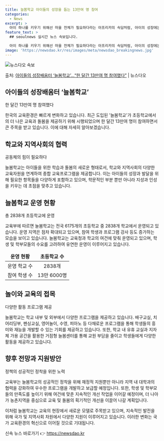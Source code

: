 ```yaml
---
title: 늘봄학교 아이들의 성장을 돕는 13만여 명 참여
categories:
  - News
excerpt: >
  아이 하나를 키우기 위해선 마을 전체가 필요하다라는 아프리카의 속담처럼, 아이의 성장에는 공동체의 힘이 필요…
feature_text: >
  ## seoulnews 실시간 뉴스 속보입니다.

  아이 하나를 키우기 위해선 마을 전체가 필요하다라는 아프리카의 속담처럼, 아이의 성장에는 공동체의 힘이 필요…
image: 'https://newsdao.kr/res/images/meta/newsdao_breakingnews.jpg'
---
```


![뉴스다오 속보](https://newsdao.kr/res/images/meta/newsdao_breakingnews.jpg)

<p>출처: <a href="https://newsdao.kr/3581" rel="dofollow">아이들의 성장배움터 ‘늘봄학교’…“한 달간 13만여 명 참여했다”</a> | 뉴스다오</p>

<h2 data-ke-size="size26">아이들의 성장배움터 ‘늘봄학교’</h2>
<p data-ke-size="size16">한 달간 13만여 명 참여했다<br></p>
한국의 교육환경은 빠르게 변화하고 있습니다. 최근 도입된 '늘봄학교'가 초등학교에서의 더 나은 교육과 돌봄을 제공하기 위해 시행되었으며 한 달간 13만여 명이 참여하면서 큰 주목을 받고 있습니다. 이에 대해 자세히 알아보겠습니다.

<h2 data-ke-size="size24">학교와 지역사회의 협력</h2>
<p data-ke-size="size16">공동체의 힘이 필요하다<br></p>
늘봄학교는 아이들을 위한 학습과 돌봄의 새로운 형태로서, 학교와 지역사회의 다양한 교육자원을 연계하여 종합 교육프로그램을 제공합니다. 이는 아이들의 성장과 발달을 위해 필요한 항목들을 다양하게 포함하고 있으며, 학문적인 부분 뿐만 아니라 지성과 인성을 키우는 데 초점을 맞추고 있습니다.

<h2 data-ke-size="size24">늘봄학교 운영 현황</h2>
<p data-ke-size="size16">총 2838개 초등학교에 운영<br></p>
교육부에 따르면 늘봄학교는 전국 6175개의 초등학교 중 2838개 학교에서 운영되고 있습니다. 운영 지역은 점차 확대되고 있으며, 참여 학생과 프로그램 강사 등도 증가하는 모습을 보이고 있습니다. 늘봄학교는 교육청과 학교의 여건에 맞춰 운영되고 있으며, 학생 및 학부모들의 수요를 고려하여 유연한 운영이 이루어지고 있습니다.

<table>
<thead>
<tr>
<td style="text-align: center;"><b>운영 현황</b></td>
<td style="text-align: center;"><b>초등학교 수</b></td>
</tr>
</thead>
<tbody>
<tr>
<td style="text-align: center;">운영 학교 수</td>
<td style="text-align: center;">2838개</td>
</tr>
<tr>
<td style="text-align: center;">참여 학생 수</td>
<td style="text-align: center;">13만 6000명</td>
</tr>
</tbody>
</table>

<h2 data-ke-size="size24">놀이와 교육의 접목</h2>
<p data-ke-size="size16">다양한 활동 프로그램 제공<br></p>
늘봄학교는 학교 내부 및 외부에서 다양한 프로그램을 제공하고 있습니다. 배구교실, 치어리딩부, 펜싱교실, 영어놀이, 수영, 피아노 등 다채로운 프로그램을 통해 학생들의 흥미와 재능을 개발할 수 있는 기회를 제공하고 있습니다. 또한, 학교 내 유휴 교실과 지자체 가용 공간을 활용한 거점형 늘봄센터를 통해 교원 부담을 줄이고 학생들에게 다양한 활동을 제공하고 있습니다.

<h2 data-ke-size="size24">향후 전망과 지원방안</h2>
<p data-ke-size="size16">정책의 성공적인 정착을 위한 노력<br></p>
교육부는 늘봄학교의 성공적인 정착을 위해 재정적 지원뿐만 아니라 지역 내 대학과의 협력을 강화하여 우수한 프로그램을 개발하고 보급할 예정입니다. 또한, 학생 및 학부모들의 만족도를 높이기 위해 여건에 맞춘 지속적인 개선 작업을 이어갈 예정이며, 더 나아가 농촌지역을 중심으로 교육 및 돌봄의 획기적인 개선을 이끌어 나갈 계획입니다.

이처럼 늘봄학교는 교육의 현장에서 새로운 모델로 주목받고 있으며, 지속적인 발전을 위해 국가 및 지역사회 차원에서 다양한 지원이 이루어지고 있습니다. 이러한 변화는 국가 교육환경의 혁신으로 이어질 것으로 기대됩니다. 

신속 뉴스 바로가기 👉 <a href="https://newsdao.kr" rel="dofollow">https://newsdao.kr</a>


